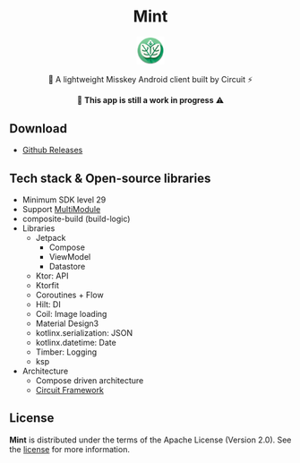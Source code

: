 <h1 align="center">Mint</h1>

<p align="center">
<img width="10%"  src="./assset/ic_main_icon.webp">
<p align="center">🌿 A lightweight Misskey Android client built by Circuit ⚡️</p>
<p align="center">🚧 <b>This app is still a work in progress</b> ⚠️</p>
</p>

## Download
- [Github Releases](https://github.com/sanao1006/Mint/releases)

## Tech stack & Open-source libraries

- Minimum SDK level 29
- Support [MultiModule](https://developer.android.com/topic/modularization)
- composite-build (build-logic)
- Libraries
    - Jetpack
        - Compose
        - ViewModel
        - Datastore
    - Ktor: API
    - Ktorfit
    - Coroutines + Flow
    - Hilt: DI
    - Coil: Image loading
    - Material Design3
    - kotlinx.serialization: JSON
    - kotlinx.datetime: Date
    - Timber: Logging
    - ksp
- Architecture
    - Compose driven architecture
    - [Circuit Framework](https://slackhq.github.io/circuit/)


## License
**Mint** is distributed under the terms of the Apache License (Version 2.0). See the [license](LICENSE) for more information.

